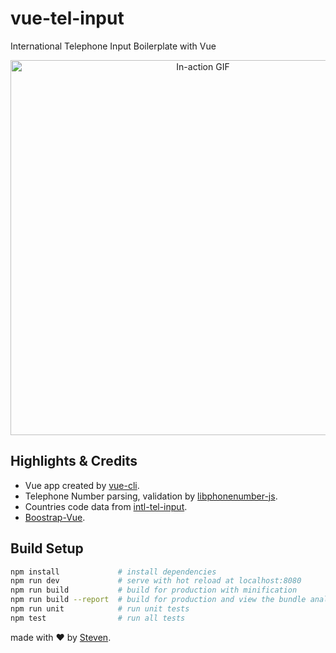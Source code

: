 # vue-tel-input
International Telephone Input Boilerplate with Vue

<p align="center">
<img width="600px" alt="In-action GIF" src="https://thumbs.gfycat.com/VagueUntriedIndochinahogdeer-size_restricted.gif"/>
</p>

## Highlights & Credits
- Vue app created by [vue-cli](https://github.com/vuejs/vue-cli).
- Telephone Number parsing, validation by [libphonenumber-js](https://catamphetamine.github.io/libphonenumber-js/).
- Countries code data from [intl-tel-input](https://github.com/jackocnr/intl-tel-input/blob/master/src/js/data.js).
- [Boostrap-Vue](https://bootstrap-vue.js.org/docs/).

## Build Setup
``` bash
npm install             # install dependencies
npm run dev             # serve with hot reload at localhost:8080
npm run build           # build for production with minification
npm run build --report  # build for production and view the bundle analyzer report
npm run unit            # run unit tests
npm test                # run all tests
```

made with &#x2764; by [Steven](https://github.com/iamstevendao).
